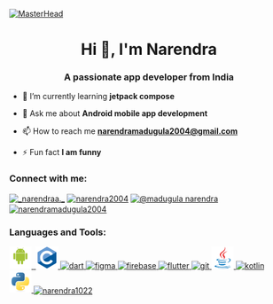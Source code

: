 [![MasterHead](https://media.licdn.com/dms/image/C4D16AQGxF8XrdFEupw/profile-displaybackgroundimage-shrink_350_1400/0/1596202285848?e=1691020800&v=beta&t=ep1C0Cqv_BRLS5wuALvkMf6Dq2At2eNzC6eyG858Mlg)](https://narendra1022.io)
<h1 align="center">Hi 👋, I'm Narendra</h1>
<h3 align="center">A passionate app developer from India</h3>

<!-- <img align="right" alt="Coding" width="400" src="https://developer.android.com/static/guide/practices/ui_guidelines/images/article_icon_adaptive.gif">
 -->

- 🌱 I’m currently learning **jetpack compose**

- 💬 Ask me about **Android mobile app development**

- 📫 How to reach me **narendramadugula2004@gmail.com**

- ⚡ Fun fact **I am funny**

<h3 align="left">Connect with me:</h3>
<p align="left">
<a href="https://instagram.com/_narendraa._" target="blank"><img align="center" src="https://raw.githubusercontent.com/rahuldkjain/github-profile-readme-generator/master/src/images/icons/Social/instagram.svg" alt="_narendraa._" height="30" width="40" /></a>
<a href="https://www.codechef.com/users/narendra2004" target="blank"><img align="center" src="https://cdn.jsdelivr.net/npm/simple-icons@3.1.0/icons/codechef.svg" alt="narendra2004" height="30" width="40" /></a>
<a href="https://www.hackerearth.com/@madugula narendra" target="blank"><img align="center" src="https://raw.githubusercontent.com/rahuldkjain/github-profile-readme-generator/master/src/images/icons/Social/hackerearth.svg" alt="@madugula narendra" height="30" width="40" /></a>
<a href="https://auth.geeksforgeeks.org/user/narendramadugula2004" target="blank"><img align="center" src="https://raw.githubusercontent.com/rahuldkjain/github-profile-readme-generator/master/src/images/icons/Social/geeks-for-geeks.svg" alt="narendramadugula2004" height="30" width="40" /></a>
</p>

<h3 align="left">Languages and Tools:</h3>
<p align="left"> <a href="https://developer.android.com" target="_blank" rel="noreferrer"> <img src="https://raw.githubusercontent.com/devicons/devicon/master/icons/android/android-original-wordmark.svg" alt="android" width="40" height="40"/> </a> <a href="https://aws.amazon.com" target="_blank" rel="noreferrer"> <img target="_blank" rel="noreferrer"> <img src="https://raw.githubusercontent.com/devicons/devicon/master/icons/c/c-original.svg" alt="c" width="40" height="40"/> </a> <a href="https://dart.dev" target="_blank" rel="noreferrer"> <img src="https://www.vectorlogo.zone/logos/dartlang/dartlang-icon.svg" alt="dart" width="40" height="40"/> </a> <a href="https://www.figma.com/" target="_blank" rel="noreferrer"> <img src="https://www.vectorlogo.zone/logos/figma/figma-icon.svg" alt="figma" width="40" height="40"/> </a> <a href="https://firebase.google.com/" target="_blank" rel="noreferrer"> <img src="https://www.vectorlogo.zone/logos/firebase/firebase-icon.svg" alt="firebase" width="40" height="40"/> </a> <a href="https://flutter.dev" target="_blank" rel="noreferrer"> <img src="https://www.vectorlogo.zone/logos/flutterio/flutterio-icon.svg" alt="flutter" width="40" height="40"/> </a> <a href="https://git-scm.com/" target="_blank" rel="noreferrer"> <img src="https://www.vectorlogo.zone/logos/git-scm/git-scm-icon.svg" alt="git" width="40" height="40"/> </a> <a href="https://www.java.com" target="_blank" rel="noreferrer"> <img src="https://raw.githubusercontent.com/devicons/devicon/master/icons/java/java-original.svg" alt="java" width="40" height="40"/> </a> <a href="https://kotlinlang.org" target="_blank" rel="noreferrer"> <img src="https://www.vectorlogo.zone/logos/kotlinlang/kotlinlang-icon.svg" alt="kotlin" width="40" height="40"/> </a> <a href="https://www.linux.org/" target="_blank" rel="noreferrer"> <img src="https://raw.githubusercontent.com/devicons/devicon/master/icons/python/python-original.svg" alt="python" width="40" height="40"/> </a> <a href="https://realm.io/" target="_blank" rel="noreferrer"> <img 

<p><img align="center" src="https://github-readme-stats.vercel.app/api/top-langs?username=narendra1022&show_icons=true&locale=en&layout=compact" alt="narendra1022" /></p>

